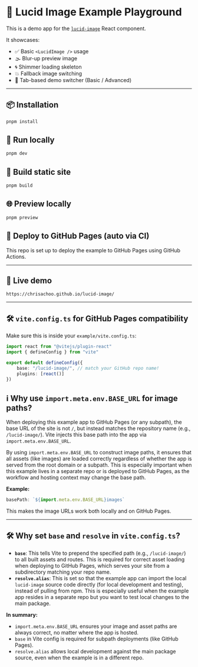 # 🧪 Lucid Image Example Playground

This is a demo app for the [`lucid-image`](https://npmjs.com/package/lucid-image) React component.

It showcases:

- ✅ Basic `<LucidImage />` usage
- 🌫️ Blur-up preview image
- 🌀 Shimmer loading skeleton
- 💥 Fallback image switching
- 🔁 Tab-based demo switcher (Basic / Advanced)

---

## 📦 Installation

```bash
pnpm install
```

## 🚀 Run locally

```bash
pnpm dev
```

## 🧱 Build static site

```bash
pnpm build
```

## 🌐 Preview locally

```bash
pnpm preview
```

## 🚢 Deploy to GitHub Pages (auto via CI)

This repo is set up to deploy the example to GitHub Pages using GitHub Actions.

---

## 🔗 Live demo

```
https://chrisachoo.github.io/lucid-image/
```

---

## 🛠 `vite.config.ts` for GitHub Pages compatibility

Make sure this is inside your `example/vite.config.ts`:

```ts
import react from "@vitejs/plugin-react"
import { defineConfig } from "vite"

export default defineConfig({
	base: "/lucid-image/", // match your GitHub repo name!
	plugins: [react()]
})
```

## ℹ️ Why use `import.meta.env.BASE_URL` for image paths?

When deploying this example app to GitHub Pages (or any subpath), the base URL of the site is not `/`, but instead matches the repository name (e.g., `/lucid-image/`). Vite injects this base path into the app via `import.meta.env.BASE_URL`.

By using `import.meta.env.BASE_URL` to construct image paths, it ensures that all assets (like images) are loaded correctly regardless of whether the app is served from the root domain or a subpath. This is especially important when this example lives in a separate repo or is deployed to GitHub Pages, as the workflow and hosting context may change the base path.

**Example:**

```js
basePath: `${import.meta.env.BASE_URL}images`
```

This makes the image URLs work both locally and on GitHub Pages.

---

## 🛠 Why set `base` and `resolve` in `vite.config.ts`?

- **`base`**: This tells Vite to prepend the specified path (e.g., `/lucid-image/`) to all built assets and routes. This is required for correct asset loading when deploying to GitHub Pages, which serves your site from a subdirectory matching your repo name.
- **`resolve.alias`**: This is set so that the example app can import the local `lucid-image` source code directly (for local development and testing), instead of pulling from npm. This is especially useful when the example app resides in a separate repo but you want to test local changes to the main package.

**In summary:**

- `import.meta.env.BASE_URL` ensures your image and asset paths are always correct, no matter where the app is hosted.
- `base` in Vite config is required for subpath deployments (like GitHub Pages).
- `resolve.alias` allows local development against the main package source, even when the example is in a different repo.
